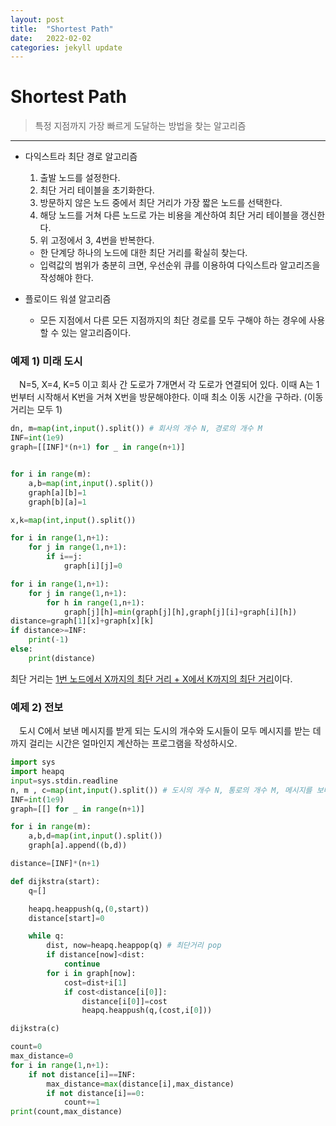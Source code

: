 ```yaml
---
layout: post
title:  "Shortest Path"
date:   2022-02-02
categories: jekyll update
---
```

# Shortest Path
> 특정 지점까지 가장 빠르게 도달하는 방법을 찾는 알고리즘

---
+ 다익스트라 최단 경로 알고리즘
  1. 출발 노드를 설정한다.
  2. 최단 거리 테이블을 초기화한다.
  3. 방문하지 않은 노드 중에서 최단 거리가 가장 짧은 노드를 선택한다.
  4. 해당 노드를 거쳐 다른 노드로 가는 비용을 계산하여 최단 거리 테이블을 갱신한다.
  5. 위 고정에서 3, 4번을 반복한다.
  - 한 단계당 하나의 노드에 대한 최단 거리를 확실히 찾는다.
  - 입력값의 범위가 충분히 크면, 우선순위 큐를 이용하여 다익스트라 알고리즈을 작성해야 한다.

+ 플로이드 워셜 알고리즘
  - 모든 지점에서 다른 모든 지점까지의 최단 경로를 모두 구해야 하는 경우에 사용할 수 있는 알고리즘이다.

### 예제 1) 미래 도시
　N=5, X=4, K=5 이고 회사 간 도로가 7개면서 각 도로가 연결되어 있다.
이때 A는 1번부터 시작해서 K번을 거쳐 X번을 방문해야한다. 이때 최소 이동 시간을 구하라. (이동 거리는 모두 1)

```python
dn, m=map(int,input().split()) # 회사의 개수 N, 경로의 개수 M
INF=int(1e9)
graph=[[INF]*(n+1) for _ in range(n+1)]


for i in range(m):
    a,b=map(int,input().split())
    graph[a][b]=1
    graph[b][a]=1

x,k=map(int,input().split())

for i in range(1,n+1):
    for j in range(1,n+1):
        if i==j:
            graph[i][j]=0

for i in range(1,n+1):
    for j in range(1,n+1):
        for h in range(1,n+1):
            graph[j][h]=min(graph[j][h],graph[j][i]+graph[i][h])
distance=graph[1][x]+graph[x][k]
if distance>=INF:
    print(-1)
else:
    print(distance)
```
최단 거리는 <u>1번 노드에서 X까지의 최단 거리 + X에서 K까지의 최단 거리</u>이다.

### 예제 2) 전보
　도시 C에서 보낸 메시지를 받게 되는 도시의 개수와 도시들이 모두 메시지를 받는 데까지 걸리는 시간은 얼마인지 계산하는 프로그램을 작성하시오.
```python
import sys
import heapq
input=sys.stdin.readline
n, m , c=map(int,input().split()) # 도시의 개수 N, 통로의 개수 M, 메시지를 보내고자 하는 도시 C
INF=int(1e9)
graph=[[] for _ in range(n+1)]

for i in range(m):
    a,b,d=map(int,input().split())
    graph[a].append((b,d))

distance=[INF]*(n+1)

def dijkstra(start):
    q=[]

    heapq.heappush(q,(0,start))
    distance[start]=0

    while q:
        dist, now=heapq.heappop(q) # 최단거리 pop
        if distance[now]<dist:
            continue
        for i in graph[now]:
            cost=dist+i[1]
            if cost<distance[i[0]]:
                distance[i[0]]=cost
                heapq.heappush(q,(cost,i[0]))

dijkstra(c)

count=0
max_distance=0
for i in range(1,n+1):
    if not distance[i]==INF:
        max_distance=max(distance[i],max_distance)
        if not distance[i]==0:
            count+=1
print(count,max_distance)
```


